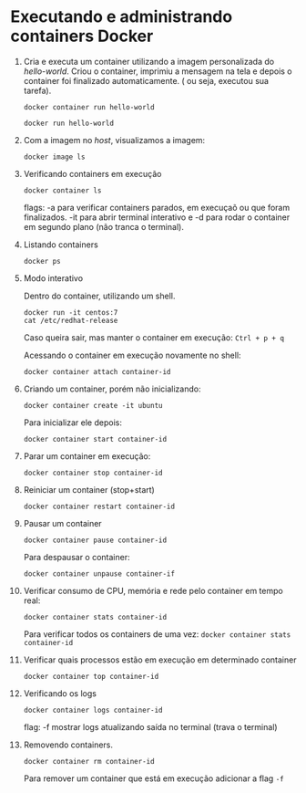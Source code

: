 # Executando e administrando containers Docker

1. Cria e executa um container utilizando a imagem personalizada do _hello-world_.
Criou o container, imprimiu a mensagem na tela e depois o container foi finalizado automaticamente. ( ou seja, executou sua tarefa).

    ```
    docker container run hello-world
    ```

    ```
    docker run hello-world
    ```

2. Com a imagem no _host_, visualizamos a imagem:

    ```
    docker image ls
    ```

3. Verificando containers em execução
    ```
    docker container ls
    ```

    flags:  -a para verificar containers parados, em execuçaõ ou que foram finalizados. -it para abrir terminal interativo e -d para rodar o container em segundo plano (não tranca o terminal).

4. Listando containers
    ```
    docker ps
    ```
 
5. Modo interativo

    Dentro do container, utilizando um shell.
    ```
    docker run -it centos:7
    cat /etc/redhat-release
    ```
    Caso queira sair, mas manter o container em execução: ``Ctrl + p + q``

    Acessando o container em execução novamente no shell: 
    ```
    docker container attach container-id
    ```

6. Criando um container, porém não inicializando:

    ```
    docker container create -it ubuntu
    ```

    Para inicializar ele depois:
    ```
    docker container start container-id
    ```

7. Parar um container em execução:
    ```
    docker container stop container-id
    ```
8. Reiniciar um container (stop+start)
    ```
    docker container restart container-id
    ```
9. Pausar um container
    ```
    docker container pause container-id
    ```
    Para despausar o container:
    ```
    docker container unpause container-if
    ```

10. Verificar consumo de CPU, memória e rede pelo container em tempo real:
    ```
    docker container stats container-id
    ```
    Para verificar todos os containers de uma vez: ``docker container stats container-id``

11. Verificar quais processos estão em execução em determinado container
    ```
    docker container top container-id
    ```
12. Verificando os logs
    ```
    docker container logs container-id
    ```
    flag: -f mostrar logs atualizando saída no terminal (trava o terminal)

13. Removendo containers.
    ```
    docker container rm container-id
    ```
    Para remover um container que está em execução adicionar a flag `-f`